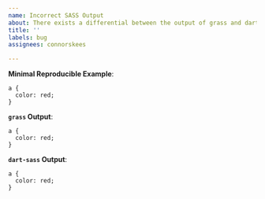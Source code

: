 ```yaml
---
name: Incorrect SASS Output
about: There exists a differential between the output of grass and dart-sass
title: ''
labels: bug
assignees: connorskees

---
```


**Minimal Reproducible Example**:
```
a {
  color: red;
}
```

**`grass` Output**:
```
a {
  color: red;
}
```

**`dart-sass` Output**:
```
a {
  color: red;
}
```
